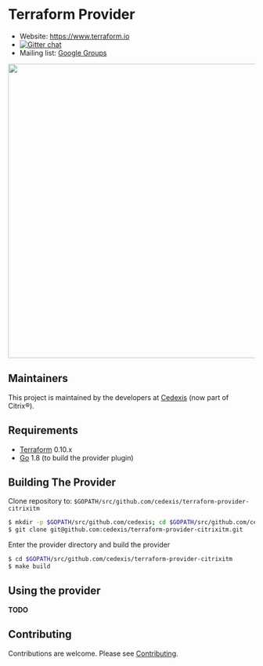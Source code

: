 # Terraform Provider

- Website: https://www.terraform.io
- [![Gitter chat](https://badges.gitter.im/hashicorp-terraform/Lobby.png)](https://gitter.im/hashicorp-terraform/Lobby)
- Mailing list: [Google Groups](http://groups.google.com/group/terraform-tool)

<img src="https://cdn.rawgit.com/hashicorp/terraform-website/master/content/source/assets/images/logo-hashicorp.svg" width="600px">

## Maintainers

This project is maintained by the developers at [Cedexis](https://www.cedexis.com/) (now part of Citrix&#174;).

## Requirements

- [Terraform](https://www.terraform.io/downloads.html) 0.10.x
- [Go](https://golang.org/doc/install) 1.8 (to build the provider plugin)

## Building The Provider

Clone repository to: `$GOPATH/src/github.com/cedexis/terraform-provider-citrixitm`

```sh
$ mkdir -p $GOPATH/src/github.com/cedexis; cd $GOPATH/src/github.com/cedexis
$ git clone git@github.com:cedexis/terraform-provider-citrixitm.git
```

Enter the provider directory and build the provider

```sh
$ cd $GOPATH/src/github.com/cedexis/terraform-provider-citrixitm
$ make build
```

## Using the provider

**TODO**

## Contributing

Contributions are welcome. Please see [Contributing](./CONTRIBUTING.md). 
